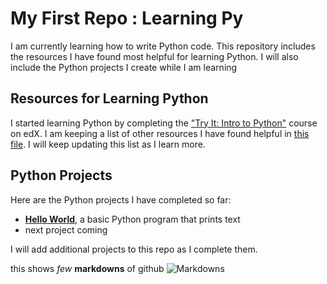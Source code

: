 # My First Repo : Learning Py
I am currently learning how to write Python code. This repository includes the resources I have found most helpful for learning Python. I will also include the Python projects I create while I am learning
## Resources for Learning Python
I started learning Python by completing the ["Try It: Intro to Python"](https://www.edx.org/course/intro-python) course on edX. I am keeping a list of other resources I have found helpful in [this file](my-first-repo/python_coding_resources.md). I will keep updating this list as I learn more.
## Python Projects
Here are the Python projects I have completed so far:

* **[Hello World](my-first-repo/hello_world)**, a basic Python program that prints text
* next project coming

I will add additional projects to this repo as I complete them.

this shows _few_ **markdowns** of github
![Markdowns](https://open-learning-exchange.github.io/pages/vi/images/vi-markdown-syntax.png)
